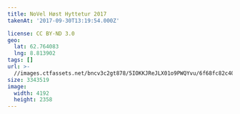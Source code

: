 ```yaml
---
title: NoVel Høst Hyttetur 2017
takenAt: '2017-09-30T13:19:54.000Z'

license: CC BY-ND 3.0
geo:
  lat: 62.764083
  lng: 8.813902
tags: []
url: >-
  //images.ctfassets.net/bncv3c2gt878/5IOKKJReJLX01o9PWQYvu/6f68fc82c4036a2f8f8b1312fa8b0ded/novel-hst-hyttetur-2017_37437053941_o
size: 3343519
image:
  width: 4192
  height: 2358
---
```

